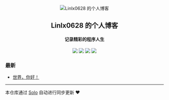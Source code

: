 <p align="center"><img alt="Linlx0628 的个人博客" src="https://static.b3log.org/images/brand/solo-32.png"></p><h2 align="center">
Linlx0628 的个人博客
</h2>

<h4 align="center">记录精彩的程序人生</h4>
<p align="center"><a title="Linlx0628 的个人博客" target="_blank" href="https://github.com/Linlx0628/solo-blog"><img src="https://img.shields.io/github/last-commit/Linlx0628/solo-blog.svg?style=flat-square&color=FF9900"></a>
<a title="GitHub repo size in bytes" target="_blank" href="https://github.com/Linlx0628/solo-blog"><img src="https://img.shields.io/github/repo-size/Linlx0628/solo-blog.svg?style=flat-square"></a>
<a title="Solo Version" target="_blank" href="https://github.com/88250/solo/releases"><img src="https://img.shields.io/badge/solo-3.6.7-f1e05a.svg?style=flat-square&color=blueviolet"></a>
<a title="Hits" target="_blank" href="https://github.com/88250/hits"><img src="https://hits.b3log.org/Linlx0628/solo-blog.svg"></a></p>

### 最新

* [世界，你好！](http://www.linlx.club/hello-solo)



---

本仓库通过 [Solo](https://github.com/88250/solo) 自动进行同步更新 ❤️ 